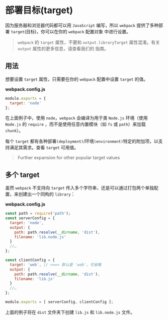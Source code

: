 # 部署目标(target)

因为服务器和浏览器代码都可以用 `JavaScript` 编写，所以 `webpack` 提供了多种部署 `target`(目标)，你可以在你的 `webpack` 配置对象 中进行设置。

> `webpack` 的 `target` 属性，不要和 `output.libraryTarget` 属性混淆。有关 `output` 属性的更多信息，请查看我们的 指南。

## 用法 

想要设置 `target` 属性，只需要在你的 `webpack` 配置中设置 `target` 的值。

**webpack.config.js**

```javascript
module.exports = {
  target: 'node'
};
```

在上面例子中，使用 `node`，`webpack` 会编译为用于类 `Node.js` 环境（使用 `Node.js` 的 `require` ，而不是使用任意内置模块（如 `fs` 或 `path`）来加载 `chunk`）。

每个 `target` 都有各种部署`(deployment)`/环境`(environment)`特定的附加项，以支持满足其需求。查看 `target` 可用值。

> Further expansion for other popular target values

## 多个 target 

虽然 `webpack` 不支持向 `target` 传入多个字符串，还是可以通过打包两个单独配置，来创建出一个同构的 `library`：

**webpack.config.js**

```javascript
const path = require('path');
const serverConfig = {
  target: 'node',
  output: {
    path: path.resolve(__dirname, 'dist'),
    filename: 'lib.node.js'
  }
  //…
};

const clientConfig = {
  target: 'web', // <=== 默认是 'web'，可省略
  output: {
    path: path.resolve(__dirname, 'dist'),
    filename: 'lib.js'
  }
  //…
};

module.exports = [ serverConfig, clientConfig ];
```

上面的例子将在 `dist` 文件夹下创建 `lib.js` 和 `lib.node.js` 文件。